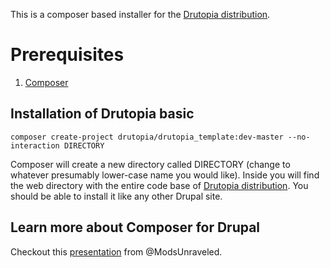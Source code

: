 This is a composer based installer for the [Drutopia distribution](http://www.drupal.org/project/drutopia).

# Prerequisites

1. [Composer](https://getcomposer.org/download/)


## Installation of Drutopia basic

```
composer create-project drutopia/drutopia_template:dev-master --no-interaction DIRECTORY
```

Composer will create a new directory called DIRECTORY (change to whatever presumably lower-case name you would like). Inside you will find the web directory with the entire code base of [Drutopia distribution](http://www.drupal.org/project/drutopia). You should be able to install it like any other Drupal site.

## Learn more about Composer for Drupal

Checkout this [presentation](https://docs.google.com/presentation/d/1gxcxT6o47xVrfsZ7ZSQKjBRT-gfE54A1Z9kjvvGHwCo/edit#slide=id.p) from @ModsUnraveled.
